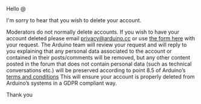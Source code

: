 Hello @

I'm sorry to hear that you wish to delete your account.

Moderators do not normally delete accounts.
If you wish to have your account deleted please email privacy@arduino.cc or use [the form here](https://www.arduino.cc/en/contact-us/) with your request. The Arduino team will review your request and will reply to you explaining that any personal data associated to the account or contained in their posts/comments will be removed, but any other content posted in the forum that does not contain personal data (such as technical conversations etc.) will be preserved according to point 8.5 of Arduino’s [terms and conditions](https://www.arduino.cc/en/terms-conditions#8-term-termination-of-the-agreement-and-cancellation-of-the-account)
This will ensure your account is properly deleted from Arduino’s systems in a GDPR compliant way.

Thank you
